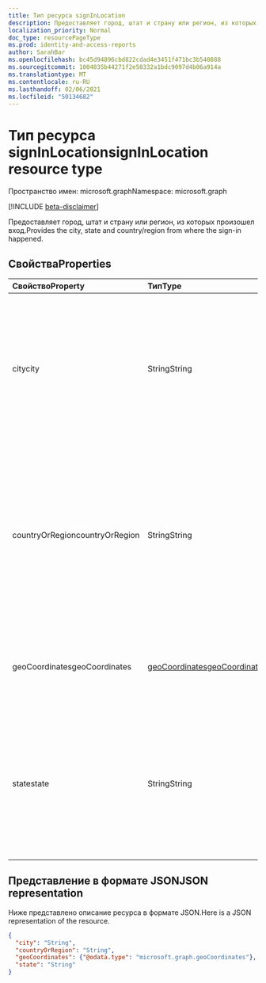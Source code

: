```yaml
---
title: Тип ресурса signInLocation
description: Предоставляет город, штат и страну или регион, из которых произошел вход.
localization_priority: Normal
doc_type: resourcePageType
ms.prod: identity-and-access-reports
author: SarahBar
ms.openlocfilehash: bc45d94896cbd822cdad4e3451f471bc3b540888
ms.sourcegitcommit: 1004835b44271f2e50332a1bdc9097d4b06a914a
ms.translationtype: MT
ms.contentlocale: ru-RU
ms.lasthandoff: 02/06/2021
ms.locfileid: "50134682"
---
```

# <a name="signinlocation-resource-type"></a><span data-ttu-id="97a70-103">Тип ресурса signInLocation</span><span class="sxs-lookup"><span data-stu-id="97a70-103">signInLocation resource type</span></span>

<span data-ttu-id="97a70-104">Пространство имен: microsoft.graph</span><span class="sxs-lookup"><span data-stu-id="97a70-104">Namespace: microsoft.graph</span></span>

[!INCLUDE [beta-disclaimer](../../includes/beta-disclaimer.md)]

<span data-ttu-id="97a70-105">Предоставляет город, штат и страну или регион, из которых произошел вход.</span><span class="sxs-lookup"><span data-stu-id="97a70-105">Provides the city, state and country/region from where the sign-in happened.</span></span>



## <a name="properties"></a><span data-ttu-id="97a70-106">Свойства</span><span class="sxs-lookup"><span data-stu-id="97a70-106">Properties</span></span>
| <span data-ttu-id="97a70-107">Свойство</span><span class="sxs-lookup"><span data-stu-id="97a70-107">Property</span></span>     | <span data-ttu-id="97a70-108">Тип</span><span class="sxs-lookup"><span data-stu-id="97a70-108">Type</span></span>   |<span data-ttu-id="97a70-109">Описание</span><span class="sxs-lookup"><span data-stu-id="97a70-109">Description</span></span>|
|:---------------|:--------|:----------|
|<span data-ttu-id="97a70-110">city</span><span class="sxs-lookup"><span data-stu-id="97a70-110">city</span></span>|<span data-ttu-id="97a70-111">String</span><span class="sxs-lookup"><span data-stu-id="97a70-111">String</span></span>|<span data-ttu-id="97a70-112">Предоставляет город, в котором был произведен вход.</span><span class="sxs-lookup"><span data-stu-id="97a70-112">Provides the city where the sign-in originated.</span></span> <span data-ttu-id="97a70-113">Этот метод вычисляется с использованием сведений о широте и долготе из действия при входе.</span><span class="sxs-lookup"><span data-stu-id="97a70-113">This is calculated using latitude/longitude information from the sign-in activity.</span></span>|
|<span data-ttu-id="97a70-114">countryOrRegion</span><span class="sxs-lookup"><span data-stu-id="97a70-114">countryOrRegion</span></span>|<span data-ttu-id="97a70-115">String</span><span class="sxs-lookup"><span data-stu-id="97a70-115">String</span></span>|<span data-ttu-id="97a70-116">Предоставляет сведения о коде страны (2 буквы), с которых был произведен вход.</span><span class="sxs-lookup"><span data-stu-id="97a70-116">Provides the country code info (2 letter code) where the sign-in originated.</span></span>  <span data-ttu-id="97a70-117">Это вычисляется с использованием сведений о широте и долготе из действия при входе.</span><span class="sxs-lookup"><span data-stu-id="97a70-117">This is calculated using latitude/longitude information from the sign-in activity.</span></span>|
|<span data-ttu-id="97a70-118">geoCoordinates</span><span class="sxs-lookup"><span data-stu-id="97a70-118">geoCoordinates</span></span>|[<span data-ttu-id="97a70-119">geoCoordinates</span><span class="sxs-lookup"><span data-stu-id="97a70-119">geoCoordinates</span></span>](geocoordinates.md)|<span data-ttu-id="97a70-120">Предоставляет широту, долготу и высоту, в которой был произведен вход.</span><span class="sxs-lookup"><span data-stu-id="97a70-120">Provides the latitude, longitude and altitude where the sign-in originated.</span></span>|
|<span data-ttu-id="97a70-121">state</span><span class="sxs-lookup"><span data-stu-id="97a70-121">state</span></span>|<span data-ttu-id="97a70-122">String</span><span class="sxs-lookup"><span data-stu-id="97a70-122">String</span></span>|<span data-ttu-id="97a70-123">Предоставляет состояние, в котором был произведен вход.</span><span class="sxs-lookup"><span data-stu-id="97a70-123">Provides the State where the sign-in originated.</span></span> <span data-ttu-id="97a70-124">Этот метод вычисляется с использованием сведений о широте и долготе из действия при входе.</span><span class="sxs-lookup"><span data-stu-id="97a70-124">This is calculated using latitude/longitude information from the sign-in activity.</span></span>|

## <a name="json-representation"></a><span data-ttu-id="97a70-125">Представление в формате JSON</span><span class="sxs-lookup"><span data-stu-id="97a70-125">JSON representation</span></span>

<span data-ttu-id="97a70-126">Ниже представлено описание ресурса в формате JSON.</span><span class="sxs-lookup"><span data-stu-id="97a70-126">Here is a JSON representation of the resource.</span></span>

<!-- {
  "blockType": "resource",
  "optionalProperties": [

  ],
  "@odata.type": "microsoft.graph.signInLocation"
}-->

```json
{
  "city": "String",
  "countryOrRegion": "String",
  "geoCoordinates": {"@odata.type": "microsoft.graph.geoCoordinates"},
  "state": "String"
}

```

<!-- uuid: 8fcb5dbc-d5aa-4681-8e31-b001d5168d79
2015-10-25 14:57:30 UTC -->
<!-- {
  "type": "#page.annotation",
  "description": "signInLocation resource",
  "keywords": "",
  "section": "documentation",
  "tocPath": ""
}-->


